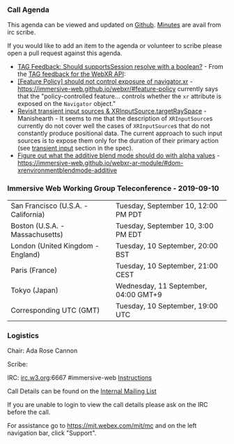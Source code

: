### Call Agenda

This agenda can be viewed and updated on [Github](https://github.com/immersive-web/administrivia/blob/master/meetings/wg/2019-09-10-Immersive_Web_Working_Group_Teleconference-agenda.md).
[Minutes](https://www.w3.org/2019/09/10-immersive-web-minutes.html) are avail from irc scribe.

If you would like to add an item to the agenda or volunteer to scribe please open a pull request against this agenda.

* [TAG Feedback: Should supportsSession resolve with a boolean?](https://github.com/immersive-web/webxr/issues/824) - From the [TAG feedback for the WebXR API](https://github.com/w3ctag/design-reviews/issues/403#issuecomment-527299905):
* [[Feature Policy] should not control exposure of navigator.xr](https://github.com/immersive-web/webxr/issues/823) - https://immersive-web.github.io/webxr/#feature-policy currently says that the "policy-controlled feature... controls whether the `xr` attribute is exposed on the `Navigator` object."
* [Revisit transient input sources & XRInputSource.targetRaySpace](https://github.com/immersive-web/webxr/issues/819) - Manishearth - It seems to me that the description of `XRInputSource`s currently do not cover well the cases of `XRInputSource`s that do not constantly produce positional data. The current approach to such input sources is to expose them only for the duration of their primary action (see [transient input](https://immersive-web.github.io/webxr/#transient-input) section in the spec).
* [Figure out what the additive blend mode should do with alpha values](https://github.com/immersive-web/webxr-ar-module/issues/14) - https://immersive-web.github.io/webxr-ar-module/#dom-xrenvironmentblendmode-additive

### Immersive Web Working Group Teleconference - 2019-09-10

<table>
<tr><td> San Francisco (U.S.A. - California) <td> Tuesday, September 10, 12:00 PM PDT
<tr><td> Boston (U.S.A. - Massachusetts) <td> Tuesday, September 10, 3:00 PM EDT
<tr><td> London (United Kingdom - England) <td> Tuesday, 10 September, 20:00 BST
<tr><td> Paris (France) <td> Tuesday, 10 September, 21:00 CEST
<tr><td> Tokyo (Japan) <td> Wednesday, 11 September, 04:00 GMT+9
<tr><td> Corresponding UTC (GMT) <td> Tuesday, 10 September, 19:00 UTC
</table>

### Logistics

Chair: Ada Rose Cannon

Scribe:

IRC: [irc.w3.org](http://irc.w3.org/):6667 #immersive-web [Instructions](https://github.com/immersive-web/administrivia/blob/master/IRC.md)

Call Details can be found on the [Internal Mailing List](https://lists.w3.org/Archives/Member/internal-immersive-web/2019Feb/0002.html)

If you are unable to login to view the call details please ask on the IRC before the call.

For assistance go to https://mit.webex.com/mit/mc  and on the left navigation bar, click "Support".
          
